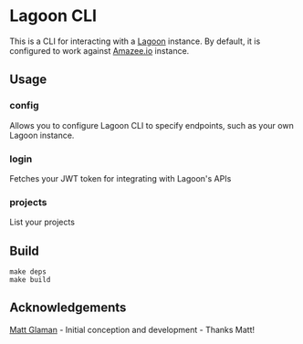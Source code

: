 # Lagoon CLI

This is a CLI for interacting with a [Lagoon](https://github.com/amazeeio/lagoon) instance. By default, it is configured
to work against [Amazee.io](https://www.amazee.io/) instance.

## Usage

### config

Allows you to configure Lagoon CLI to specify endpoints, such as your own Lagoon instance.

### login

Fetches your JWT token for integrating with Lagoon's APIs

### projects

List your projects

## Build
```
make deps
make build
```

## Acknowledgements

[Matt Glaman](https://github.com/mglaman) - Initial conception and development - Thanks Matt!
